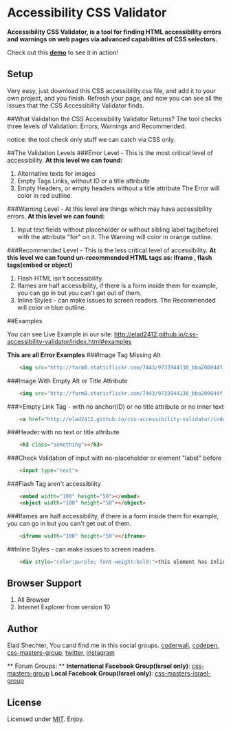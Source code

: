 # Accessibility CSS Validator

**Accessibility CSS Validator, is a tool for finding HTML accessibility errors and warnings on web pages via advanced capabilities of CSS selectors.**

Check out this **[demo][demo]** to see it in action!

## Setup

Very easy, just download this CSS accessibility.css file, and add it to your own project, and you finish.
Refresh your page, and now you can see all the issues that the CSS Accessibility Validator finds.

##What Validation the CSS Accessibility Validator Returns?
The tool checks three levels of Validation: Errors, Warnings and Recommended.

notice: the tool check only stuff we can catch via CSS only.

##The Validation Levels
###Error Level - This is the most critical level of accessibility.
**At this level we can found:**
1. Alternative texts for images
2. Empty Tags Links, without ID or a title attribute
3. Empty Headers, or empty headers without a title attribute
The Error will color in red outline.

###Warning Level - At this level are things which may have accessibility errors.
**At this level we can found:**
1. Input text fields without placeholder or without sibling label tag(before) with the attribute "for" on it.
The Warning will color in orange outline.

###Recommended Level - This is the less critical level of accessibility.
**At this level we can found un-recommended HTML tags as: iframe , flash tags(embed or object)**
1. Flash HTML isn't accessibility.
2. Ifames are half accessibility, if there is a form inside them for example, you can go in but you can't get out of them.
3. Inline Styles - can make issues to screen readers.
The Recommended will color in blue outline.

##Examples

You can see Live Example in our site:
http://elad2412.github.io/css-accessibility-validator/index.html#examples

**This are all Error Examples**
###Image Tag Missing Alt
```html
	<img src="http://farm8.staticflickr.com/7443/9733944130_bba200844f_m.jpg">
```

###Image With Empty Alt or Title Attribute
```html
	<img src="http://farm8.staticflickr.com/7443/9733944130_bba200844f_m.jpg" alt="">
```

###>Empty Link Tag - with no anchor(ID) or no title attribute or no inner text
```html
	<a href="http://elad2412.github.io/css-accessibility-validator/index.html"></a>
```

###Header with no text or title attribute
```html
	<h3 class="something"></h3>
```

###Check Validation of input with no-placeholder or element "label" before
```html
	<input type="text">
```

###Flash Tag aren't accessibility
```html
	<embed width="100" height="50"></embed>
	<object width="100" height="50"></object>
```

###Ifames are half accessibility, if there is a form inside them for example, you can go in but you can't get out of them.
```html
	<iframe width="100" height="50"></iframe>
```

##Inline Styles - can make issues to screen readers.
```html
	<div style="color:purple; font-weight:bold;">this element has Inline Styles</div>
```


## Browser Support
1. All Browser
2. Internet Explorer from version 10

## Author
Elad Shechter, You cand find me in this social groups.
[coderwall], [codepen], [css-masters-group], [twitter], [instagram]

** Forum Groups: **
**International Facebook Group(Israel only)**: [css-masters-group]
**Local Facebook Group(Israel only)**: [css-masters-israel-group]

## License

Licensed under [MIT][mit]. Enjoy.

[demo]: http://elad2412.github.io/css-accessibility-validator/index.html#examples
[coderwall]: https://coderwall.com/elad2412
[codepen]: http://codepen.io/elad2412/
[css-masters-group]: https://www.facebook.com/groups/css.master/
[css-masters-israel-group]: https://www.facebook.com/groups/css.masters.israel/
[twitter]: https://twitter.com/eladsc
[instagram]: http://instagram.com/elad_2412
[mit]: http://www.opensource.org/licenses/mit-license.php

